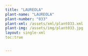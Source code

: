 ```yaml
---
title: "LAUREOLA"
plant-name: "LAUREOLA"
plant-number: "033"
plant-xml: /assets/xml/plant033.xml
plant-img: /assets/img/plant033.jpg
layout: single-xml
toc:true


---
```


